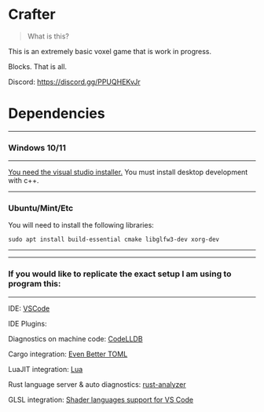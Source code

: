 # Crafter

> What is this?

This is an extremely basic voxel game that is work in progress.

Blocks. That is all.

Discord: https://discord.gg/PPUQHEKvJr

# Dependencies
---
### Windows 10/11
---
[You need the visual studio installer.](https://docs.microsoft.com/en-us/visualstudio/install/install-visual-studio?view=vs-2022)
You must install desktop development with c++.


---
### Ubuntu/Mint/Etc

You will need to install the following libraries:

```
sudo apt install build-essential cmake libglfw3-dev xorg-dev 
```

---
---
### If you would like to replicate the **exact** setup I am using to program this:
---

IDE:
[VSCode](https://code.visualstudio.com/)

IDE Plugins:

Diagnostics on machine code:
[CodeLLDB](https://marketplace.visualstudio.com/items?itemName=vadimcn.vscode-lldb)

Cargo integration:
[Even Better TOML](https://marketplace.visualstudio.com/items?itemName=tamasfe.even-better-toml)

LuaJIT integration:
[Lua](https://marketplace.visualstudio.com/items?itemName=sumneko.lua)

Rust language server & auto diagnostics:
[rust-analyzer](https://marketplace.visualstudio.com/items?itemName=matklad.rust-analyzer)

GLSL integration:
[Shader languages support for VS Code](https://marketplace.visualstudio.com/items?itemName=slevesque.shader)